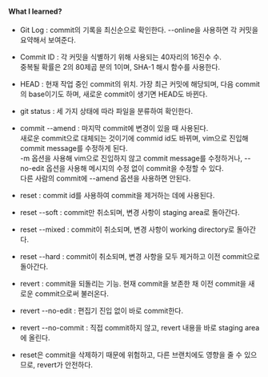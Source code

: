 #### What I learned?
- Git Log : commit의 기록을 최신순으로 확인한다. --online을 사용하면 각 커밋을 요약해서 보여준다.

- Commit ID : 각 커밋을 식별하기 위해 사용되는 40자리의 16진수 수.  
중복될 확률은 2의 80제곱 분의 1이며, SHA-1 해시 함수를 사용한다.

- HEAD : 현재 작업 중인 commit의 위치. 가장 최근 커밋에 해당되며, 다음 commit의 base이기도 하며, 새로운 commit이 생기면 HEAD도 바뀐다.

- git status : 세 가지 상태에 따라 파일을 분류하여 확인한다.

- commit --amend : 마지막 commit에 변경이 있을 때 사용된다.  
새로운 commit으로 대체되는 것이기에 commid id도 바뀌며, vim으로 진입해 commit message를 수정하게 된다.  
-m 옵션을 사용해 vim으로 진입하지 않고 commit message를 수정하거나, --no-edit 옵션을 사용해 메시지의 수정 없이 commit을 수정할 수 있다.  
다른 사람의 commit에 --amend 옵션을 사용하면 안된다.

- reset : commit id를 사용하여 commit을 제거하는 데에 사용된다.
- reset --soft : commit만 취소되며, 변경 사항이 staging area로 돌아간다.
- reset --mixed : commit이 취소되며, 변경 사항이 working directory로 돌아간다.
- reset --hard : commit이 취소되며, 변경 사항을 모두 제거하고 이전 commit으로 돌아간다.

- revert : commit을 되돌리는 기능. 현재 commit을 보존한 채 이전 commit을 새로운 commit으로써 불러온다.
- revert --no-edit : 편집기 진입 없이 바로 commit한다.
- revert --no-commit : 직접 commit하지 않고, revert 내용을 바로 staging area에 올린다.  

- reset은 commit을 삭제하기 때문에 위험하고, 다른 브랜치에도 영향을 줄 수 있으므로, revert가 안전하다.